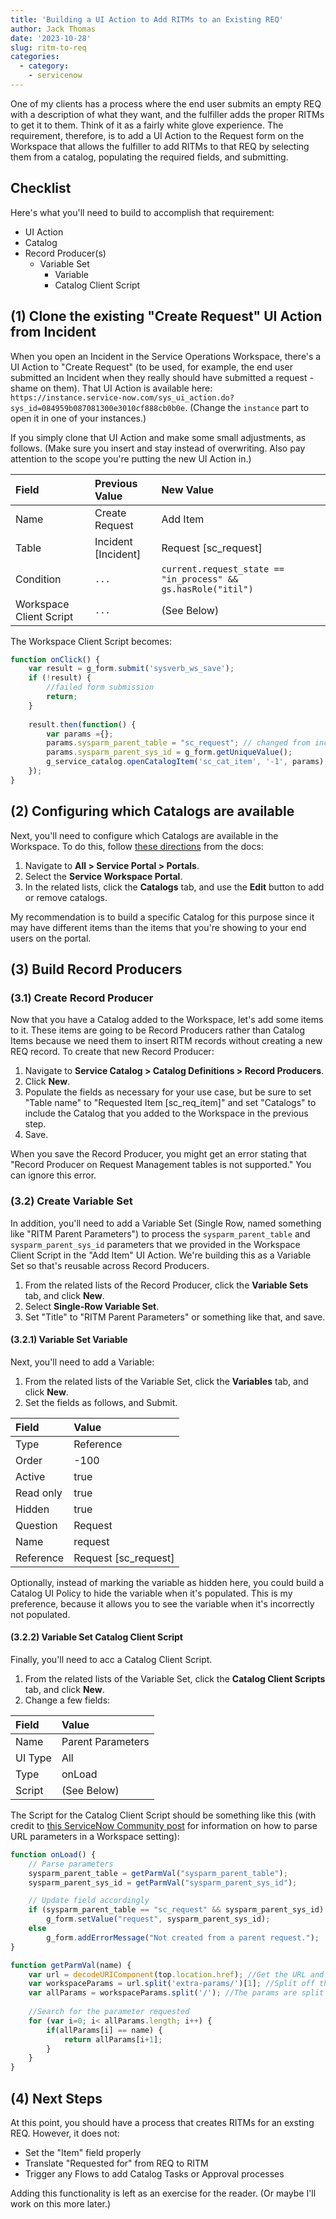 ```yaml
---
title: 'Building a UI Action to Add RITMs to an Existing REQ'
author: Jack Thomas
date: '2023-10-28'
slug: ritm-to-req
categories:
  - category:
    - servicenow
---
```


One of my clients has a process where the end user submits an empty REQ with a description of what they want, and the fulfiller adds the proper RITMs to get it to them. Think of it as a fairly white glove experience. The requirement, therefore, is to add a UI Action to the Request form on the Workspace that allows the fulfiller to add RITMs to that REQ by selecting them from a catalog, populating the required fields, and submitting.

## Checklist

Here's what you'll need to build to accomplish that requirement:

- UI Action
- Catalog
- Record Producer(s)
	- Variable Set
		- Variable
		- Catalog Client Script

## (1) Clone the existing "Create Request" UI Action from Incident

When you open an Incident in the Service Operations Workspace, there's a UI Action to "Create Request" (to be used, for example, the end user submitted an Incident when they really should have submitted a request - shame on them). That UI Action is available here: ``https://instance.service-now.com/sys_ui_action.do?sys_id=084959b087081300e3010cf888cb0b0e``. (Change the ``instance`` part to open it in one of your instances.)

If you simply clone that UI Action and make some small adjustments, as follows. (Make sure you insert and stay instead of overwriting. Also pay attention to the scope you're putting the new UI Action in.)

| Field | Previous Value | New Value |
| :--- | :--- | :--- |
| Name | Create Request | Add Item |
| Table | Incident \[Incident\] | Request \[sc_request\] |
| Condition | ``...`` | ``current.request_state == "in_process" && gs.hasRole("itil")`` |
| Workspace Client Script | ``...`` | (See Below) |

The Workspace Client Script becomes:

```javascript
function onClick() {
	var result = g_form.submit('sysverb_ws_save');
	if (!result) {
		//failed form submission
		return;
	}
	
	result.then(function() {
		var params ={};
		params.sysparm_parent_table = "sc_request"; // changed from incident to sc_request
		params.sysparm_parent_sys_id = g_form.getUniqueValue();
		g_service_catalog.openCatalogItem('sc_cat_item', '-1', params);
	});
}
```

## (2) Configuring which Catalogs are available

Next, you'll need to configure which Catalogs are available in the Workspace. To do this, follow [these directions](https://docs.servicenow.com/en-US/bundle/vancouver-platform-user-interface/page/administer/workspace/task/assign-service-catalog.html) from the docs:

1. Navigate to **All > Service Portal > Portals**.
2. Select the **Service Workspace Portal**.
3. In the related lists, click the **Catalogs** tab, and use the **Edit** button to add or remove catalogs.

My recommendation is to build a specific Catalog for this purpose since it may have different items than the items that you're showing to your end users on the portal.

## (3) Build Record Producers

### (3.1) Create Record Producer

Now that you have a Catalog added to the Workspace, let's add some items to it. These items are going to be Record Producers rather than Catalog Items because we need them to insert RITM records without creating a new REQ record. To create that new Record Producer:

1. Navigate to **Service Catalog > Catalog Definitions > Record Producers**.
2. Click **New**.
3. Populate the fields as necessary for your use case, but be sure to set "Table name" to "Requested Item \[sc_req_item\]" and set "Catalogs" to include the Catalog that you added to the Workspace in the previous step.
4. Save.

When you save the Record Producer, you might get an error stating that "Record Producer on Request Management tables is not supported." You can ignore this error.

### (3.2) Create Variable Set

In addition, you'll need to add a Variable Set (Single Row, named something like "RITM Parent Parameters") to process the ``sysparm_parent_table`` and ``sysparm_parent_sys_id`` parameters that we provided in the Workspace Client Script in the "Add Item" UI Action. We're building this as a Variable Set so that's reusable across Record Producers.

1. From the related lists of the Record Producer, click the **Variable Sets** tab, and click **New**.
2. Select **Single-Row Variable Set**.
3. Set "Title" to "RITM Parent Parameters" or something like that, and save.

#### (3.2.1) Variable Set Variable

Next, you'll need to add a Variable:

1. From the related lists of the Variable Set, click the **Variables** tab, and click **New**.
2. Set the fields as follows, and Submit.

| Field     | Value                  |
| :-------- | :--------------------- |
| Type      | Reference              |
| Order     | -100                   |
| Active    | true                   |
| Read only | true                   |
| Hidden    | true                   |
| Question  | Request                |
| Name      | request                |
| Reference | Request \[sc_request\] |

Optionally, instead of marking the variable as hidden here, you could build a Catalog UI Policy to hide the variable when it's populated. This is my preference, because it allows you to see the variable when it's incorrectly not populated.

#### (3.2.2) Variable Set Catalog Client Script

Finally, you'll need to acc a Catalog Client Script.

1. From the related lists of the Variable Set, click the **Catalog Client Scripts** tab, and click **New**.
2. Change a few fields:

| Field      | Value             |
| :--------- | :---------------- |
| Name       | Parent Parameters |
| UI Type    | All               |
| Type       | onLoad            |
| Script     | (See Below)       |

The Script for the Catalog Client Script should be something like this (with credit to [this ServiceNow Community post](https://www.servicenow.com/community/developer-forum/passing-parent-url-parameters-from-configurable-workspace-to/m-p/2488049) for information on how to parse URL parameters in a Workspace setting):

```javascript
function onLoad() {
	// Parse parameters
	sysparm_parent_table = getParmVal("sysparm_parent_table");
	sysparm_parent_sys_id = getParmVal("sysparm_parent_sys_id");

	// Update field accordingly
	if (sysparm_parent_table == "sc_request" && sysparm_parent_sys_id)
		g_form.setValue("request", sysparm_parent_sys_id);
	else
		g_form.addErrorMessage("Not created from a parent request.");
}

function getParmVal(name) {
	var url = decodeURIComponent(top.location.href); //Get the URL and decode it
	var workspaceParams = url.split('extra-params/')[1]; //Split off the url on Extra params
	var allParams = workspaceParams.split('/'); //The params are split on slashes '/'
	
	//Search for the parameter requested
	for (var i=0; i< allParams.length; i++) {
		if(allParams[i] == name) {
			return allParams[i+1];
		}
	}
}
```

## (4) Next Steps

At this point, you should have a process that creates RITMs for an exsting REQ. However, it does not:

- Set the "Item" field properly
- Translate "Requested for" from REQ to RITM
- Trigger any Flows to add Catalog Tasks or Approval processes

Adding this functionality is left as an exercise for the reader. (Or maybe I'll work on this more later.)
